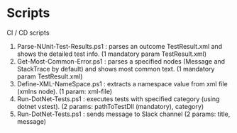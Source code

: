 # Scripts
CI / CD scripts

1. Parse-NUnit-Test-Results.ps1 : parses an outcome TestResult.xml and shows the detailed test info. (1 mandatory param TestResult.xml)
2. Get-Most-Common-Error.ps1    : parses a specified nodes (Message and StackTrace by default) and shows most common text. (1 mandatory param TestResult.xml)
3. Define-XML-NameSpace.ps1     : extracts a namespace value from xml file (xmlns node). (1 param: xml-file)
4. Run-DotNet-Tests.ps1         : executes tests with specified category (using dotnet vstest). (2 params: pathToTestDll (mandatory), category)
5. Run-DotNet-Tests.ps1         : sends message to Slack channel (2 params: title, message)
